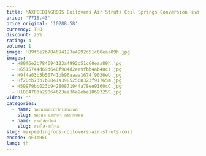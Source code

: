 ```yaml
---
title: MAXPEEDINGRODS Coilovers Air Struts Coil Springs Conversion สําหรับ Lincoln Mark VIII 93-98 รับประกัน 2 ปีด้านหน้าด้านหลัง
price: '7716.43'
price_original: '10288.58'
currency: THB
discount: 25%
rating: 4
volume: 1
image: H89f6e2b784694123a4992d51c60eaa89h.jpg
images:
  - H89f6e2b784694123a4992d51c60eaa89h.jpg
  - H6515744d69d648f984d2ee9fbb4ab40cz.jpg
  - H9f4a03b5b50741bb96aaaa1674f9036eU.jpg
  - Hf20cb73b7b8841a39852568323f91765m.jpg
  - H59979bc023b94280871944a78ee9160cC.jpg
  - H1084703a29064623aa36a2ebe1869325E.jpg
video: ''
categories:
  - name: รถยนต์และรถจักรยานยนต์
    slug: รถยนต-และรถจ-กรยานยนต
  - name: สวมใส่อะไหล่
    slug: สวมใส-อะไหล
slug: maxpeedingrods-coilovers-air-struts-coil
encode: oEToHEC
lang: th
---
```

  